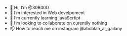 - 👋 Hi, I’m @30B00D
- 👀 I’m interested in Web develpoment 
- 🌱 I’m currently learning javaScrtipt 
- 💞️ I’m looking to collaborate on curentlly nothing
- 📫 How to reach me on instagram @abdalah_al_gailany

<!---
30B00D/30B00D is a ✨ special ✨ repository because its `README.md` (this file) appears on your GitHub profile.
You can click the Preview link to take a look at your changes.
--->
